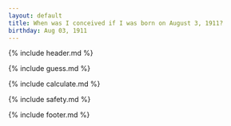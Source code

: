 ```yaml
---
layout: default
title: When was I conceived if I was born on August 3, 1911?
birthday: Aug 03, 1911
---
```


{% include header.md %}

{% include guess.md %}

{% include calculate.md %}

{% include safety.md %}

{% include footer.md %}



